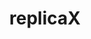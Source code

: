 ---
layout: post
title: replicaX
description: Data anonymization tools
link: http://www.apps4finland.fi/kilpailutyo/replicax/
category: ropengov
tutorial: false
---